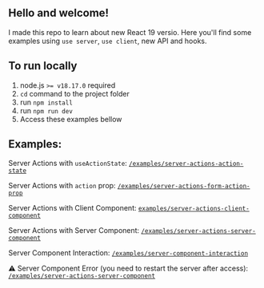 ## Hello and welcome!
I made this repo to learn about new React 19 versio. Here you'll find some examples using `use server`, `use client`, new API and hooks.

## To run locally
1. node.js `>= v18.17.0` required
2. `cd` command to the project folder
3. run `npm install`
4. run `npm run dev` 
5. Access these examples bellow

## Examples:
Server Actions with `useActionState`: [`/examples/server-actions-action-state`](http://localhost:3000/examples/server-actions-action-state)

Server Actions with `action` prop: [`/examples/server-actions-form-action-prop`](http://localhost:3000/examples/server-actions-form-action-prop)

Server Actions with Client Component: [`examples/server-actions-client-component`](http://localhost:3000/examples/server-actions-client-component)

Server Actions with Server Component: [`/examples/server-actions-server-component`](http://localhost:3000/examples/server-actions-server-component)

Server Component Interaction: [`/examples/server-component-interaction`](http://localhost:3000/examples/server-component-interaction)

⚠️ Server Component Error (you need to restart the server after access): [`/examples/server-actions-server-component`](http://localhost:3000/examples/server-actions-server-component)
